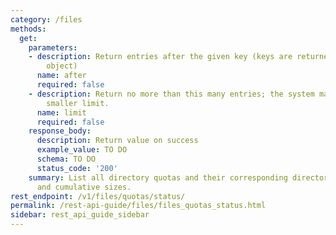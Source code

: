```yaml
---
category: /files
methods:
  get:
    parameters:
    - description: Return entries after the given key (keys are returned in the paging
        object)
      name: after
      required: false
    - description: Return no more than this many entries; the system may choose a
        smaller limit.
      name: limit
      required: false
    response_body:
      description: Return value on success
      example_value: TO DO
      schema: TO DO
      status_code: '200'
    summary: List all directory quotas and their corresponding directories' paths
      and cumulative sizes.
rest_endpoint: /v1/files/quotas/status/
permalink: /rest-api-guide/files/files_quotas_status.html
sidebar: rest_api_guide_sidebar
---
```

